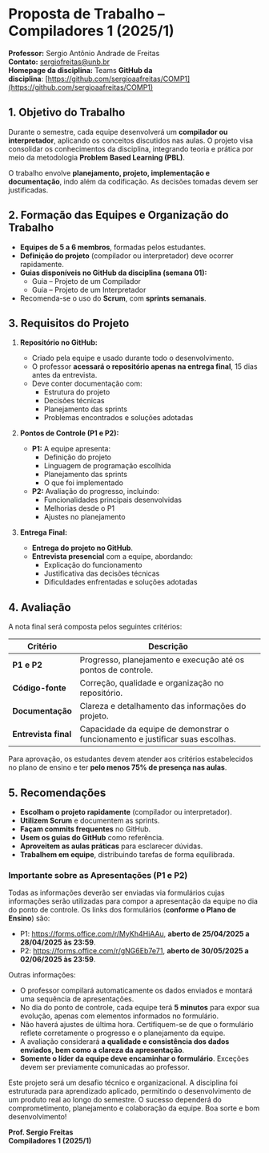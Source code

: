 # **Proposta de Trabalho – Compiladores 1 (2025/1)**

**Professor:** Sergio Antônio Andrade de Freitas  
**Contato:** [sergiofreitas@unb.br](mailto:sergiofreitas@unb.br)  
**Homepage da disciplina:** Teams
**GitHub da disciplina**: [https://github.com/sergioaafreitas/COMP1](https://github.com/sergioaafreitas/COMP1)

## **1. Objetivo do Trabalho**

Durante o semestre, cada equipe desenvolverá um **compilador ou interpretador**, aplicando os conceitos discutidos nas aulas. O projeto visa consolidar os conhecimentos da disciplina, integrando teoria e prática por meio da metodologia **Problem Based Learning (PBL)**. 

O trabalho envolve **planejamento, projeto, implementação e documentação**, indo além da codificação. As decisões tomadas devem ser justificadas.

## **2. Formação das Equipes e Organização do Trabalho**

- **Equipes de 5 a 6 membros**, formadas pelos estudantes.
- **Definição do projeto** (compilador ou interpretador) deve ocorrer rapidamente.
- **Guias disponíveis no GitHub da disciplina (semana 01):**  
  - Guia – Projeto de um Compilador  
  - Guia – Projeto de um Interpretador  
- Recomenda-se o uso do **Scrum**, com **sprints semanais**.

## **3. Requisitos do Projeto**

1. **Repositório no GitHub:**  
   - Criado pela equipe e usado durante todo o desenvolvimento.
   - O professor **acessará o repositório apenas na entrega final**, 15 dias antes da entrevista.
   - Deve conter documentação com:
     - Estrutura do projeto
     - Decisões técnicas
     - Planejamento das sprints
     - Problemas encontrados e soluções adotadas

2. **Pontos de Controle (P1 e P2):**  
   - **P1:** A equipe apresenta:
     - Definição do projeto
     - Linguagem de programação escolhida
     - Planejamento das sprints
     - O que foi implementado
   - **P2:** Avaliação do progresso, incluindo:
     - Funcionalidades principais desenvolvidas
     - Melhorias desde o P1
     - Ajustes no planejamento

3. **Entrega Final:**  
   - **Entrega do projeto no GitHub**.
   - **Entrevista presencial** com a equipe, abordando:
     - Explicação do funcionamento
     - Justificativa das decisões técnicas
     - Dificuldades enfrentadas e soluções adotadas

## **4. Avaliação**

A nota final será composta pelos seguintes critérios:

| **Critério** | **Descrição** |
|-------------|--------------|
| **P1 e P2** | Progresso, planejamento e execução até os pontos de controle. |
| **Código-fonte** | Correção, qualidade e organização no repositório. |
| **Documentação** | Clareza e detalhamento das informações do projeto. |
| **Entrevista final** | Capacidade da equipe de demonstrar o funcionamento e justificar suas escolhas. |

Para aprovação, os estudantes devem atender aos critérios estabelecidos no plano de ensino e ter **pelo menos 75% de presença nas aulas**.

## **5. Recomendações**

- **Escolham o projeto rapidamente** (compilador ou interpretador).
- **Utilizem Scrum** e documentem as sprints.
- **Façam commits frequentes** no GitHub.
- **Usem os guias do GitHub** como referência.
- **Aproveitem as aulas práticas** para esclarecer dúvidas.
- **Trabalhem em equipe**, distribuindo tarefas de forma equilibrada.

### **Importante sobre as Apresentações (P1 e P2)**

Todas as informações deverão ser enviadas via formulários cujas informações serão utilizadas para compor a apresentação da equipe no dia do ponto de controle. Os links dos formulários (**conforme o Plano de Ensino**) são:
- P1: https://forms.office.com/r/MyKh4HiAAu, **aberto de 25/04/2025 a 28/04/2025 às 23:59**.
- P2: https://forms.office.com/r/gNG6Eb7e71, **aberto de 30/05/2025 a 02/06/2025 às 23:59**.

Outras informações:
- O professor compilará automaticamente os dados enviados e montará uma sequência de apresentações.
- No dia do ponto de controle, cada equipe terá **5 minutos** para expor sua evolução, apenas com elementos informados no formulário.
- Não haverá ajustes de última hora. Certifiquem-se de que o formulário reflete corretamente o progresso e o planejamento da equipe.
- A avaliação considerará **a qualidade e consistência dos dados enviados, bem como a clareza da apresentação**.
- **Somente o líder da equipe deve encaminhar o formulário**. Exceções devem ser previamente comunicadas ao professor.

Este projeto será um desafio técnico e organizacional. A disciplina foi estruturada para aprendizado aplicado, permitindo o desenvolvimento de um produto real ao longo do semestre. O sucesso dependerá do comprometimento, planejamento e colaboração da equipe. Boa sorte e bom desenvolvimento!

**Prof. Sergio Freitas**  
**Compiladores 1 (2025/1)**
